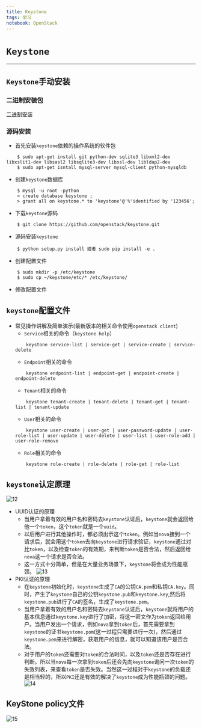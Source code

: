 ```yaml
---
title: Keystone
tags: 学习
notebook: OpenStack
---
```

# `Keystone`
---
## `Keystone`手动安装
### 二进制安装包
[二进制安装](https://docs.openstack.org/keystone/stein/install/)
### 源码安装
* 首先安装`keystone`依赖的操作系统的软件包
```shell
    $ sudo apt-get install git python-dev sqlite3 libxml2-dev libxslit1-dev libsasl2 libsqlite3-dev libssl-dev libldap2-dev
    $ sudo apt-get isntall mysql-server mysql-client python-mysqldb
```
* 创建`keystone`数据库
```shell
    $ mysql -u root -python
    > create database keystone ;
    > grant all on keystone.* to 'keystone'@'%'identified by '123456';
``` 
* 下载`keystone`源码
```shell
    $ git clone https://github.com/openstack/keystone.git
```
* 源码安装`keystone`
```shell
    $ python setup.py install 或者 sudo pip install -e .
```
* 创建配置文件
```shell
    $ sudo mkdir -p /etc/keystone
    $ sudo cp ~/keystone/etc/* /etc/keystone/
```
* 修改配置文件
  
## `keystone`配置文件
* 常见操作讲解及简单演示(最新版本的相关命令使用`openstack client`)
    * `Service`相关的命令（`keystone help`）
    ```shell
        keystone service-list | service-get | service-create | service-delete
    ```
    * `Endpoint`相关的命令
    ```shell
        keystone endpoint-list | endpoint-get | endpoint-create | endpoint-delete
    ```
    * `Tenant`相关的命令
    ```shell
        keystone tenant-create | tenant-delete | tenant-get | tenant-list | tenant-update
    ```
    * `User`相关的命令
    ```shell
        keystone user-create | user-get | user-password-update | user-role-list | user-update | user-delete | user-list | user-role-add | user-role-remove
    ```
    * `Role`相关的命令
    ```shell
        keystone role-create | role-delete | role-get | role-list
    ```
## `keystone`认定原理
![12](https://ae01.alicdn.com/kf/Hd7efe5c2bcb049d28b0c0df04e6c334b5.png)
* UUID认证的原理
    * 当用户拿着有效的用户名和密码去`keystone`认证后，`keystone`就会返回给他一个`token`，这个`token`就是一个`uuid`。
    * 以后用户进行其他操作时，都必须出示这个`token`。例如当`nova`接到一个请求后，就会用这个`token`去向`keystone`进行请求验证，`keystone`通过对比`token`，以及检查`token`的有效期，来判断`token`是否合法，然后返回给`nova`这一个请求是否合法。
    * 这一方式十分简单，但是在大量业务场景下，`keystone`将会成为性能瓶颈。
![13](https://ae01.alicdn.com/kf/Heb85be6dcb554b1983204d26f007a5efO.png)
* PKI认证的原理
    * 在`keystone`初始化时，`keystone`生成了`CA`的公钥`CA.pem`和私钥`CA.key`。同时，产生了`keystone`自己的公钥`keystone.pub`和`keystone.key`,然后将`keystone.pub`进行了`CA`的签名，生成了`keystone.pem`。
    * 当用户拿着有效的用户名和密码去`keystone`认证后，`keystone`就将用户的基本信息通过`keystone.key`进行了加密，将这一密文作为`token`返回给用户。当用户发出一个请求，例如`nova`拿到`token`后，首先需要拿到`keystone`的证书`keystone.pom`(这一过程只需要进行一次)，然后通过`keystone.pem`来进行解密，获取用户的信息，就可以知道该用户是否合法。
    * 对于用户的`token`还需要对`token`的合法时间，以及`token`还是否存在进行判断。所以当`nova`每一次拿到`token`后还会先向`keystone`询问一次`token`的失效列表，来查看`token`是否失效。当然这一过程对于`keystone`的负载还是相当轻的，所以`PKI`还是有效的解决了`keystone`成为性能瓶颈的问题。
![14](https://ae01.alicdn.com/kf/H6b5a6a7d14004dfc93d136dba35586c33.png)
## KeyStone policy文件
![15](https://ae01.alicdn.com/kf/Hb8a366a12ec5450e963d9113b6d0c63aj.png)